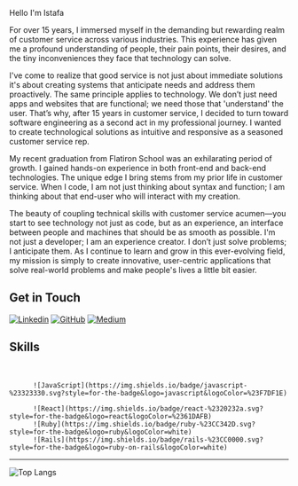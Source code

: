 Hello I'm Istafa 

For over 15 years, I immersed myself in the demanding but rewarding realm of customer service across various industries. This experience has given me a profound understanding of people, their pain points, their desires, and the tiny inconveniences they face that technology can solve. 

I've come to realize that good service is not just about immediate solutions it's about creating systems that anticipate needs and address them proactively. The same principle applies to technology. We don’t just need apps and websites that are functional; we need those that 'understand' the user. That’s why, after 15 years in customer service, I decided to turn toward software engineering as a second act in my professional journey. I wanted to create technological solutions as intuitive and responsive as a seasoned customer service rep.

My recent graduation from Flatiron School was an exhilarating period of growth. I gained hands-on experience in both front-end and back-end technologies. The unique edge I bring stems from my prior life in customer service. When I code, I am not just thinking about syntax and function; I am thinking about that end-user who will interact with my creation.

The beauty of coupling technical skills with customer service acumen—you start to see technology not just as code, but as an experience, an interface between people and machines that should be as smooth as possible. I'm not just a developer; I am an experience creator. I don’t just solve problems; I anticipate them. As I continue to learn and grow in this ever-evolving field, my mission is simply to create innovative, user-centric applications that solve real-world problems and make people's lives a little bit easier.

Get in Touch
---
[![Linkedin](https://img.icons8.com/?size=1x&id=xuvGCOXi8Wyg&format=png)](https://www.linkedin.com/in/istafa-a-marshall/)
[![GitHub](https://img.icons8.com/?size=1x&id=AZOZNnY73haj&format=png)](https://github.com/ISTAFAMARSHALL/)
[![Medium](https://img.icons8.com/?size=1x&id=NO8It5EgLtpM&format=png)](https://medium.com/@istafa.a.marshall/)

Skills
---


<img src="https://cdn.jsdelivr.net/gh/devicons/devicon/icons/javascript/javascript-original.svg" width="15" height="15"/> 
<img src="https://cdn.jsdelivr.net/gh/devicons/devicon/icons/react/react-original-wordmark.svg" width="15" height="15" />
<img src="https://cdn.jsdelivr.net/gh/devicons/devicon/icons/ruby/ruby-plain-wordmark.svg" width="15" height="15"/>
<img src="https://cdn.jsdelivr.net/gh/devicons/devicon/icons/rails/rails-original-wordmark.svg" width="15" height="15"/>
          
          ![JavaScript](https://img.shields.io/badge/javascript-%23323330.svg?style=for-the-badge&logo=javascript&logoColor=%23F7DF1E)
          
          ![React](https://img.shields.io/badge/react-%2320232a.svg?style=for-the-badge&logo=react&logoColor=%2361DAFB)
          ![Ruby](https://img.shields.io/badge/ruby-%23CC342D.svg?style=for-the-badge&logo=ruby&logoColor=white)
          ![Rails](https://img.shields.io/badge/rails-%23CC0000.svg?style=for-the-badge&logo=ruby-on-rails&logoColor=white)
---
![Top Langs](https://github-readme-stats.vercel.app/api/top-langs/?username=istafamarshall&layout=compact)
